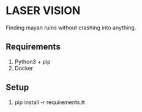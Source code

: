 # LASER VISION

Finding mayan ruins without crashing into anything.

## Requirements

1. Python3 + pip
2. Docker

## Setup
1. pip install -r requirements.tt

